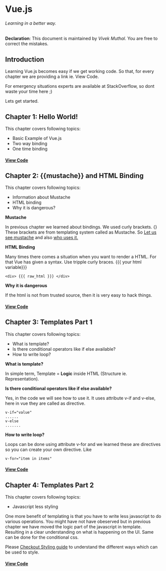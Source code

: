 # Vue.js
###### Learning in a better way.

**Declaration**: This document is maintained by *Vivek Muthal*. You are free to correct the mistakes.


## Introduction

Learning Vue.js becomes easy if we get working code. So that, for every chapter we are providing a link ie. View Code.

For emergency situations experts are available at StackOverflow, so dont waste your time here ;)

Lets get started.


## Chapter 1: Hello World!

This chapter covers following topics:
* Basic Example of Vue.js
* Two way binding
* One time binding

#### [View Code](https://jsfiddle.net/vmuthal/ugjtot3q/)

## Chapter 2: {{mustache}} and HTML Binding

This chapter covers following topics:
* Information about Mustache
* HTML binding
* Why it is dangerous?

**Mustache**

In previous chapter we learned about bindings. We used curly brackets. {} These brackets are from templating system called as Mustache. So [Let us see mustache](https://github.com/janl/mustache.js) and also [who uses it.](https://github.com/janl/mustache.js/wiki/beard-competition)

**HTML Binding**

Many times there comes a situation when you want to render a HTML. For that Vue has given a syntax. Use tripple curly braces. {{{ your html variable}}}

```
<div> {{{ raw_html }}} </div>
```

**Why it is dangerous**

If the html is not from trusted source, then it is very easy to hack things.

#### [View Code](https://jsfiddle.net/vmuthal/8j7dmr0b/10/)


## Chapter 3: Templates Part 1
This chapter covers following topics:
* What is template?
* Is there conditional operators like if else available?
* How to write loop?

**What is template?**

In simple term, Template = **Logic** inside HTML (Structure ie. Representation).


**Is there conditional operators like if else available?**

Yes, in the code we will see how to use it.
It uses attribute v-if and v-else, here in vue they are called as directive.

```
v-if="value"
......
v-else
.......
```
**How to write loop?**

Loops can be done using attribute v-for and we learned these are directives so you can create your own directive. Like

```
v-for="item in items"
```

#### [View Code](https://jsfiddle.net/vmuthal/0vdLyt78/1/)


## Chapter 4: Templates Part 2
This chapter covers following topics:
* Javascript less styling

One more benefit of templating is that you have to write less javascript to do various operations. You might have not have obeserved but in previous chapter we have moved the logic part of the javascript in template. Resulting in a clear understanding on what is happening on the UI. Same can be done for the conditional css.

Please [Checkout Styling guide](https://vuejs.org/guide/class-and-style.html) to understand the different ways which can be used to style.

#### [View Code](https://jsfiddle.net/vmuthal/gzubqja2/)

